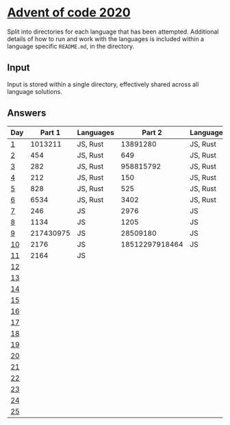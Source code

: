 # [Advent of code 2020](https://adventofcode.com/2020/)

Split into directories for each language that has been attempted. Additional
details of how to run and work with the languages is included within a language
specific `README.md`, in the directory.

## Input

Input is stored within a single directory, effectively shared across all
language solutions.

## Answers

| Day                                        | Part 1    | Languages | Part 2         | Languages |
| ---                                        | -------   | --------- | -------        | --------- |
| [1](https://adventofcode.com/2020/day/1)   | 1013211   | JS, Rust  | 13891280       | JS, Rust  |
| [2](https://adventofcode.com/2020/day/2)   | 454       | JS, Rust  | 649            | JS, Rust  |
| [3](https://adventofcode.com/2020/day/3)   | 282       | JS, Rust  | 958815792      | JS, Rust  |
| [4](https://adventofcode.com/2020/day/4)   | 212       | JS, Rust  | 150            | JS, Rust  |
| [5](https://adventofcode.com/2020/day/5)   | 828       | JS, Rust  | 525            | JS, Rust  |
| [6](https://adventofcode.com/2020/day/6)   | 6534      | JS, Rust  | 3402           | JS, Rust  |
| [7](https://adventofcode.com/2020/day/7)   | 246       | JS        | 2976           | JS        |
| [8](https://adventofcode.com/2020/day/8)   | 1134      | JS        | 1205           | JS        |
| [9](https://adventofcode.com/2020/day/9)   | 217430975 | JS        | 28509180       | JS        |
| [10](https://adventofcode.com/2020/day/10) | 2176      | JS        | 18512297918464 | JS        |
| [11](https://adventofcode.com/2020/day/11) | 2164      | JS        |                |           |
| [12](https://adventofcode.com/2020/day/12) |           |           |                |           |
| [13](https://adventofcode.com/2020/day/13) |           |           |                |           |
| [14](https://adventofcode.com/2020/day/14) |           |           |                |           |
| [15](https://adventofcode.com/2020/day/15) |           |           |                |           |
| [16](https://adventofcode.com/2020/day/16) |           |           |                |           |
| [17](https://adventofcode.com/2020/day/17) |           |           |                |           |
| [18](https://adventofcode.com/2020/day/18) |           |           |                |           |
| [19](https://adventofcode.com/2020/day/19) |           |           |                |           |
| [20](https://adventofcode.com/2020/day/20) |           |           |                |           |
| [21](https://adventofcode.com/2020/day/21) |           |           |                |           |
| [22](https://adventofcode.com/2020/day/22) |           |           |                |           |
| [23](https://adventofcode.com/2020/day/23) |           |           |                |           |
| [24](https://adventofcode.com/2020/day/24) |           |           |                |           |
| [25](https://adventofcode.com/2020/day/25) |           |           |                |           |
